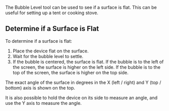 The Bubble Level tool can be used to see if a surface is flat. This can be useful for setting up a tent or cooking stove.

## Determine if a Surface is Flat
To determine if a surface is flat:

1. Place the device flat on the surface.
2. Wait for the bubble level to settle.
3. If the bubble is centered, the surface is flat. If the bubble is to the left of the screen, the surface is higher on the left side. If the bubble is to the top of the screen, the surface is higher on the top side.

The exact angle of the surface in degrees in the X (left / right) and Y (top / bottom) axis is shown on the top.

It is also possible to hold the device on its side to measure an angle, and use the Y axis to measure the angle.